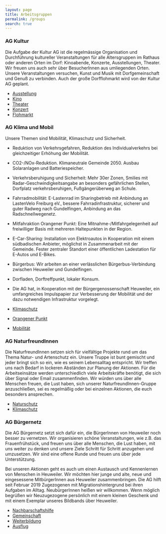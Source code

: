 ```yaml
---
layout: page
title: Arbeitsgruppen
permalink: /groups
search: true
---
```


### AG Kultur

Die Aufgabe der Kultur AG ist die regelmässige Organisation und Durchführung kultureller Veranstaltungen für alle Altersgruppen im Rathaus oder anderen Orten im Dorf: Kinoabende, Konzerte, Ausstellungen, Theater. Wir freuen uns auch sehr über BesucherInnen aus umliegenden Orten. Unsere Veranstaltungen versuchen, Kunst und Musik mit Dorfgemeinschaft und Genuß zu verbinden. Auch der große Dorfflohmarkt wird von der Kultur AG geplant. 

* [Ausstellung](/category/ausstellung/)
* [Kino](/category/kino)
* [Theater](/category/theater)
* [Konzert](/category/konzert)
* [Flohmarkt](/category/flohmarkt)

### AG Klima und Mobil

Unsere Themen sind Mobilität, Klimaschutz und Sicherheit. 

* Reduktion von Verkehrsgefahren, Reduktion des Individualverkehrs bei gleichzeitiger Erhöhung der Mobilität.
* CO2-/NOx-Reduktion. Klimaneutrale Gemeinde 2050. Ausbau Solaranlagen und Batteriespeicher.
* Verkehrsberuhigung und Sicherheit: Mehr 30er Zonen, Smilies mit Radar-Geschwindigkeitsangabe an besonders gefährlichen Stellen, Dorfplatz verkehrsberuhigen, Fußgängerüberweg an Schule.
* Fahrradmobilität: E-Lastenrad im Sharingbetrieb mit Anbindung an LastenVelo Freiburg eV., bessere Fahrradinfrastruktur, sicherer und guter Radweg nach Gundelfingen, Anbindung an das Radschnellwegenetz.
* Mitfahraktion Orangener Punkt: Eine Mitnahme-/Mitfahrgelegenheit auf freiwilliger Basis mit mehreren Haltepunkten in der Region. 
* E-Car-Sharing: Installation von Elektroautos in Kooperation mit einem südbadischen Anbieter, möglichst in Zusammenarbeit mit der Gemeinde. Fester zentraler Standort einer öffentlichen Ladestation für E-Autos und E-Bikes.
* Bürgerbus: Wir arbeiten an einer verlässlichen Bürgerbus-Verbindung zwischen Heuweiler und Gundelfingen.
* Dorfladen, Dorftreffpunkt, lokaler Konsum.
* Die AG hat, in Kooperation mit der Bürgergenossenschaft Heuweiler, ein umfangreiches Impulspapier zur Verbesserung der Mobilität und der dazu notwendigen Infrastruktur vorgelegt.

* [Klimaschutz](/category/klimaschutz)
* [Orangener Punkt](/category/orangener-punkt)
* [Mobilität](/category/mobilität)

### AG NaturfreundInnen

Die NaturfreundInnen setzen sich für vielfältige Projekte rund um das Thema Natur- und Artenschutz ein. Unsere Truppe ist bunt gemischt und jeder bringt sich so ein, wie es seinem Lebensalltag entspricht. Wir treffen uns nach Bedarf in lockeren Abständen zur Planung der Aktionen. Für die Arbeitseinsätze werden unterschiedlich viele Arbeitskräfte benötigt, die sich über Signal oder Email zusammenfinden. Wir würden uns über alle Menschen freuen, die Lust haben, sich unserer NaturfreundInnen-Gruppe anzuschließen, sei es regelmäßig oder bei einzelnen Aktionen, die euch besonders ansprechen. 

* [Naturschutz](/category/naturschutz)
* [Klimaschutz](/category/klimaschutz)

### AG Bürgernetz

Die AG Bürgernetz setzt sich dafür ein, die BürgerInnen von Heuweiler noch besser zu vernetzen. Wir organisieren schöne Veranstaltungen, wie z.B. das Frauenfrühstück, und freuen uns über alle Menschen, die Lust haben, mit uns weiter zu denken und unsere Ziele Schritt für Schritt anzugehen und umzusetzen. Wir sind eine offene Runde und freuen uns über jede Unterstützung.

Bei unseren Aktionen geht es auch um einen Austausch und Kennenlernen von Menschen in Heuweiler. Wir möchten hier junge und alte, neue und eingesessene MitbürgerInnen aus Heuweiler zusammenbringen. Die AG hilft seit Februar 2019 Zugezogenen mit Migrationshintergrund bei ihren Aufgaben im Alltag. NeubürgerInnen heißen wir willkommen. Wenn möglich begrüßen wir Neuzugezogene persönlich mit einem kleinen Geschenk und mit einem Exemplar unseres Bildbands über Heuweiler.

* [Nachbarschaftshilfe](/category/nachbarschaftshilfe)
* [Gemeinschaft](/category/gemeinschaft)
* [Weiterbildung](/category/weiterbildung)
* [Ausflug](/category/ausflug)
